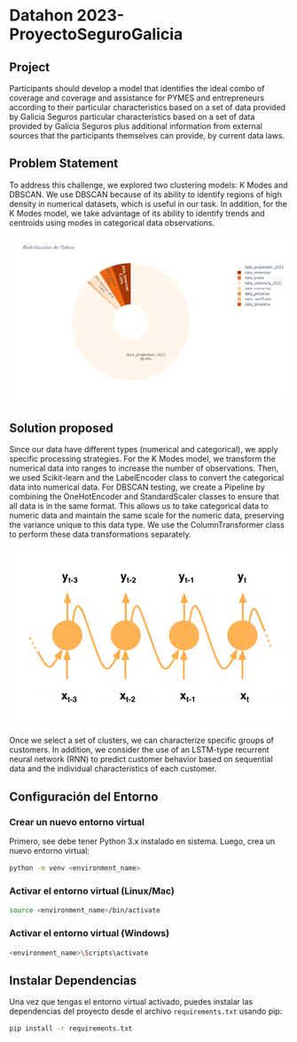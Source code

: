 # Datahon 2023- ProyectoSeguroGalicia
## Project
Participants should develop a model that identifies the ideal combo of coverage and coverage and assistance for PYMES
and entrepreneurs according to their particular characteristics based on a set of data provided by Galicia Seguros particular
characteristics based on a set of data provided by Galicia Seguros plus additional information
from external sources that the participants themselves can provide, by current data laws.

## Problem Statement
To address this challenge, we explored two clustering models: K Modes and DBSCAN.
We use DBSCAN because of its ability to identify regions of high density in numerical datasets, 
which is useful in our task. In addition, for the K Modes model, we take advantage of its ability to identify 
trends and centroids using modes in categorical data observations.

![](/DATOS.png?raw=true "")

## Solution proposed 

Since our data have different types (numerical and categorical), we apply specific processing strategies. 
For the K Modes model, we transform the numerical data into ranges to increase the number of observations. 
Then, we used Scikit-learn and the LabelEncoder class to convert the categorical data into numerical data. 
For DBSCAN testing, we create a Pipeline by combining the OneHotEncoder and StandardScaler classes to ensure that all data is in the same format. 
This allows us to take categorical data to numeric data and maintain the same scale for the numeric data, preserving the variance unique to this data type.
We use the ColumnTransformer class to perform these data transformations separately.

![](/LSTMimage.png?raw=true "")

Once we select a set of clusters, we can characterize specific groups of customers. In addition, we consider the use of an LSTM-type recurrent neural network (RNN) to predict customer behavior
based on sequential data and the individual characteristics of each customer.



## Configuración del Entorno

### Crear un nuevo entorno virtual

Primero, see debe tener Python 3.x instalado en sistema. Luego, crea un nuevo entorno virtual:

```bash
python -m venv <environment_name>
```

### Activar el entorno virtual (Linux/Mac)

```bash
source <environment_name>/bin/activate
```

### Activar el entorno virtual (Windows)

```bash
<environment_name>\Scripts\activate
```

## Instalar Dependencias

Una vez que tengas el entorno virtual activado, puedes instalar las dependencias del proyecto desde el archivo `requirements.txt` usando pip:

```bash
pip install -r requirements.txt
```
